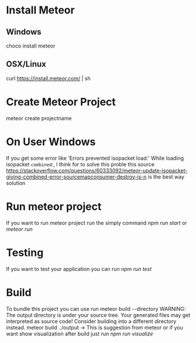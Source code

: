 # Install Meteor 
## Windows
choco install meteor

## OSX/Linux
curl https://install.meteor.com/ | sh

# Create Meteor Project
meteor create projectname

# On User Windows
If you get some error like 'Errors prevented isopacket load:' While loading isopacket `combined`:, 
I think for to solve this proble this source 
https://stackoverflow.com/questions/60333092/meteor-update-isopacket-giving-combined-error-sourcemapconsumer-destroy-is-n
is the best way solution

# Run meteor project
If you want to run meteor project run the simply command *npm run start* or *meteor run*

# Testing
If you want to test your application you can run *npm run test*

# Build
To bundle this project you can use run meteor build --directory <yourpath>
WARNING: The output directory is under your source tree. Your generated files may get interpreted as source code! Consider building into a different directory instead. meteor build ../output -> This is suggestion from meteor
or if you want show visualization after build just run *npm run visualize*